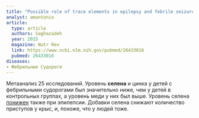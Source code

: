 ```yaml
---
title: "Possible role of trace elements in epilepsy and febrile seizures: a meta-analysis"
analyst: amantonio
article:
  type: article
  authors: Saghazadeh
  year: 2015
  magazine: Nutr Rev
  link: https://www.ncbi.nlm.nih.gov/pubmed/26433016
  pubmed: 26433016
diseases:
- Фебрильные Судороги
---
```


Метаанализ 25 исследований. Уровень **селена** и цинка у детей с фебрильными судорогами был значительно ниже, чем у детей в контрольных группах, а уровень меди у них был выше.
Уровень селена [понижен](https://www.ncbi.nlm.nih.gov/pmc/articles/PMC4857624) также при эпилепсии. Добавки селена снижают количество приступов у крыс, и, похоже, что у людей тоже.
